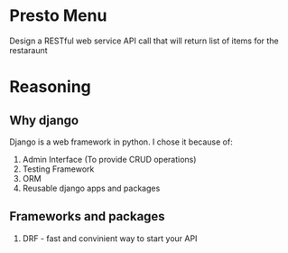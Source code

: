 # Presto Menu
Design a RESTful web service API call that will return list of items for the restaraunt

# Reasoning
## Why django
Django is a web framework in python. I chose it because of:  

1. Admin Interface (To provide CRUD operations)
2. Testing Framework
3. ORM
4. Reusable django apps and packages 

## Frameworks and packages
1. DRF - fast and convinient way to start your API